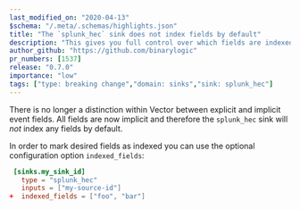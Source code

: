```yaml
---
last_modified_on: "2020-04-13"
$schema: "/.meta/.schemas/highlights.json"
title: "The `splunk_hec` sink does not index fields by default"
description: "This gives you full control over which fields are indexed"
author_github: "https://github.com/binarylogic"
pr_numbers: [1537]
release: "0.7.0"
importance: "low"
tags: ["type: breaking change","domain: sinks","sink: splunk_hec"]
---
```


There is no longer a distinction within Vector between explicit and implicit
event fields. All fields are now implicit and therefore the `splunk_hec` sink
will _not_ index any fields by default.

In order to mark desired fields as indexed you can use the optional configuration
option `indexed_fields`:

```toml title="vector.toml"
 [sinks.my_sink_id]
   type = "splunk_hec"
   inputs = ["my-source-id"]
+  indexed_fields = ["foo", "bar"]
```



